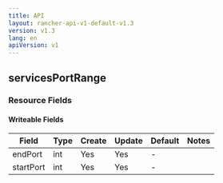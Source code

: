 ```yaml
---
title: API
layout: rancher-api-v1-default-v1.3
version: v1.3
lang: en
apiVersion: v1
---
```


## servicesPortRange



### Resource Fields

#### Writeable Fields

Field | Type | Create | Update | Default | Notes
---|---|---|---|---|---
endPort | int | Yes | Yes | - | 
startPort | int | Yes | Yes | - | 



<br>
